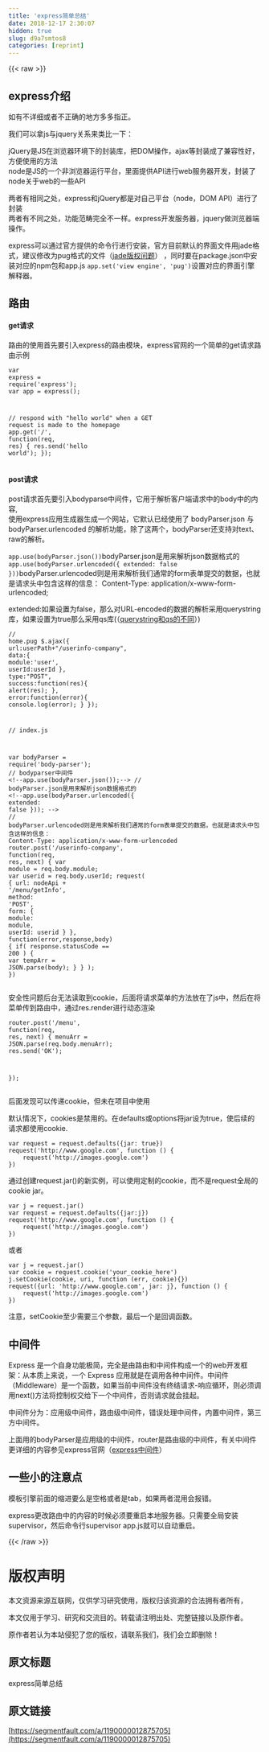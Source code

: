 ```yaml
---
title: 'express简单总结' 
date: 2018-12-17 2:30:07
hidden: true
slug: d9a7smtos8
categories: [reprint]
---
```


{{< raw >}}

                    
<h2 id="articleHeader0">express介绍</h2>
<p>如有不详细或者不正确的地方多多指正。</p>
<p>我们可以拿js与jquery关系来类比一下：</p>
<p>jQuery是JS在浏览器环境下的封装库，把DOM操作，ajax等封装成了兼容性好，方便使用的方法<br>node是JS的一个非浏览器运行平台，里面提供API进行web服务器开发，封装了node关于web的一些API</p>
<p>两者有相同之处，express和jQuery都是对自己平台（node，DOM API）进行了封装<br>两者有不同之处，功能范畴完全不一样。express开发服务器，jquery做浏览器端操作。</p>
<p>express可以通过官方提供的命令行进行安装，官方目前默认的界面文件用jade格式，建议修改为pug格式的文件（<a href="https://www.zhihu.com/question/46418330" rel="nofollow noreferrer" target="_blank">jade版权问题</a>） ，同时要在package.json中安装对应的npm包和app.js <code>app.set('view engine', 'pug')</code>设置对应的界面引擎解释器。</p>
<h2 id="articleHeader1">路由</h2>
<h4>get请求</h4>
<p>路由的使用首先要引入express的路由模块，express官网的一个简单的get请求路由示例</p>
<div class="widget-codetool" style="display:none;">
      <div class="widget-codetool--inner">
      <span class="selectCode code-tool" data-toggle="tooltip" data-placement="top" title="" data-original-title="全选"></span>
      <span type="button" class="copyCode code-tool" data-toggle="tooltip" data-placement="top" data-clipboard-text="var express = require('express');
var app = express();

// respond with &quot;hello world&quot; when a GET request is made to the homepage
app.get('/', function(req, res) {
  res.send('hello world');
});" title="" data-original-title="复制"></span>
      <span type="button" class="saveToNote code-tool" data-toggle="tooltip" data-placement="top" title="" data-original-title="放进笔记"></span>
      </div>
      </div><pre class="hljs javascript"><code><span class="hljs-keyword">var</span> express = <span class="hljs-built_in">require</span>(<span class="hljs-string">'express'</span>);
<span class="hljs-keyword">var</span> app = express();

<span class="hljs-comment">// respond with "hello world" when a GET request is made to the homepage</span>
app.get(<span class="hljs-string">'/'</span>, <span class="hljs-function"><span class="hljs-keyword">function</span>(<span class="hljs-params">req, res</span>) </span>{
  res.send(<span class="hljs-string">'hello world'</span>);
});</code></pre>
<h4>post请求</h4>
<p>post请求首先要引入bodyparse中间件，它用于解析客户端请求中的body中的内容,<br>使用express应用生成器生成一个网站，它默认已经使用了 bodyParser.json 与 bodyParser.urlencoded 的解析功能，除了这两个，bodyParser还支持对text、raw的解析。</p>
<p><code>app.use(bodyParser.json())</code>bodyParser.json是用来解析json数据格式的<br><code>app.use(bodyParser.urlencoded({ extended: false }))</code>bodyParser.urlencoded则是用来解析我们通常的form表单提交的数据，也就是请求头中包含这样的信息： Content-Type: application/x-www-form-urlencoded;</p>
<p>extended:如果设置为false，那么对URL-encoded的数据的解析采用querystring库，如果设置为true那么采用qs库(（<a href="https://segmentfault.com/q/1010000012370558/">querystring和qs的不同</a>）)</p>
<div class="widget-codetool" style="display:none;">
      <div class="widget-codetool--inner">
      <span class="selectCode code-tool" data-toggle="tooltip" data-placement="top" title="" data-original-title="全选"></span>
      <span type="button" class="copyCode code-tool" data-toggle="tooltip" data-placement="top" data-clipboard-text="// home.pug
$.ajax({
    url:userPath+&quot;/userinfo-company&quot;,
    data:{
        module:'user',
        userId:userId
    },
    type:&quot;POST&quot;,
    success:function(res){
        alert(res);
    },
    error:function(error){
        console.log(error);
    }
});

// index.js

var bodyParser = require('body-parser');  // bodyparser中间件
<!--app.use(bodyParser.json());-->   // bodyParser.json是用来解析json数据格式的
<!--app.use(bodyParser.urlencoded({ extended: false })); -->   // bodyParser.urlencoded则是用来解析我们通常的form表单提交的数据，也就是请求头中包含这样的信息： Content-Type: application/x-www-form-urlencoded
router.post('/userinfo-company', function(req, res, next) {
    var module = req.body.module;
    var userid = req.body.userId;
    request(
        { 
            url: nodeApi + '/menu/getInfo',
            method: 'POST',
            form: {
                module: module,
                userId: userid
            }
        },
        function(error,response,body) {
            if( response.statusCode == 200 ) {
                var tempArr = JSON.parse(body);
            }
        }
    );
})" title="" data-original-title="复制"></span>
      <span type="button" class="saveToNote code-tool" data-toggle="tooltip" data-placement="top" title="" data-original-title="放进笔记"></span>
      </div>
      </div><pre class="hljs javascript"><code><span class="hljs-comment">// home.pug</span>
$.ajax({
    <span class="hljs-attr">url</span>:userPath+<span class="hljs-string">"/userinfo-company"</span>,
    <span class="hljs-attr">data</span>:{
        <span class="hljs-attr">module</span>:<span class="hljs-string">'user'</span>,
        <span class="hljs-attr">userId</span>:userId
    },
    <span class="hljs-attr">type</span>:<span class="hljs-string">"POST"</span>,
    <span class="hljs-attr">success</span>:<span class="hljs-function"><span class="hljs-keyword">function</span>(<span class="hljs-params">res</span>)</span>{
        alert(res);
    },
    <span class="hljs-attr">error</span>:<span class="hljs-function"><span class="hljs-keyword">function</span>(<span class="hljs-params">error</span>)</span>{
        <span class="hljs-built_in">console</span>.log(error);
    }
});

<span class="hljs-comment">// index.js</span>

<span class="hljs-keyword">var</span> bodyParser = <span class="hljs-built_in">require</span>(<span class="hljs-string">'body-parser'</span>);  <span class="hljs-comment">// bodyparser中间件</span>
&lt;!--app.use(bodyParser.json());--&gt;   <span class="hljs-comment">// bodyParser.json是用来解析json数据格式的</span>
&lt;!--app.use(bodyParser.urlencoded({ <span class="hljs-attr">extended</span>: <span class="hljs-literal">false</span> })); --&gt;   <span class="hljs-comment">// bodyParser.urlencoded则是用来解析我们通常的form表单提交的数据，也就是请求头中包含这样的信息： Content-Type: application/x-www-form-urlencoded</span>
router.post(<span class="hljs-string">'/userinfo-company'</span>, <span class="hljs-function"><span class="hljs-keyword">function</span>(<span class="hljs-params">req, res, next</span>) </span>{
    <span class="hljs-keyword">var</span> <span class="hljs-built_in">module</span> = req.body.module;
    <span class="hljs-keyword">var</span> userid = req.body.userId;
    request(
        { 
            <span class="hljs-attr">url</span>: nodeApi + <span class="hljs-string">'/menu/getInfo'</span>,
            <span class="hljs-attr">method</span>: <span class="hljs-string">'POST'</span>,
            <span class="hljs-attr">form</span>: {
                <span class="hljs-attr">module</span>: <span class="hljs-built_in">module</span>,
                <span class="hljs-attr">userId</span>: userid
            }
        },
        <span class="hljs-function"><span class="hljs-keyword">function</span>(<span class="hljs-params">error,response,body</span>) </span>{
            <span class="hljs-keyword">if</span>( response.statusCode == <span class="hljs-number">200</span> ) {
                <span class="hljs-keyword">var</span> tempArr = <span class="hljs-built_in">JSON</span>.parse(body);
            }
        }
    );
})</code></pre>
<p>安全性问题后台无法读取到cookie，后面将请求菜单的方法放在了js中，然后在将菜单传到路由中，通过res.render进行动态渲染</p>
<div class="widget-codetool" style="display:none;">
      <div class="widget-codetool--inner">
      <span class="selectCode code-tool" data-toggle="tooltip" data-placement="top" title="" data-original-title="全选"></span>
      <span type="button" class="copyCode code-tool" data-toggle="tooltip" data-placement="top" data-clipboard-text="router.post('/menu', function(req, res, next) {
    menuArr = JSON.parse(req.body.menuArr);
    res.send('OK');
    
});" title="" data-original-title="复制"></span>
      <span type="button" class="saveToNote code-tool" data-toggle="tooltip" data-placement="top" title="" data-original-title="放进笔记"></span>
      </div>
      </div><pre class="hljs javascript"><code>router.post(<span class="hljs-string">'/menu'</span>, <span class="hljs-function"><span class="hljs-keyword">function</span>(<span class="hljs-params">req, res, next</span>) </span>{
    menuArr = <span class="hljs-built_in">JSON</span>.parse(req.body.menuArr);
    res.send(<span class="hljs-string">'OK'</span>);
    
});</code></pre>
<p>后面发现可以传递cookie，但未在项目中使用</p>
<p>默认情况下，cookies是禁用的。在defaults或options将jar设为true，使后续的请求都使用cookie.</p>
<div class="widget-codetool" style="display:none;">
      <div class="widget-codetool--inner">
      <span class="selectCode code-tool" data-toggle="tooltip" data-placement="top" title="" data-original-title="全选"></span>
      <span type="button" class="copyCode code-tool" data-toggle="tooltip" data-placement="top" data-clipboard-text="var request = request.defaults({jar: true})
request('http://www.google.com', function () {
    request('http://images.google.com')
})" title="" data-original-title="复制"></span>
      <span type="button" class="saveToNote code-tool" data-toggle="tooltip" data-placement="top" title="" data-original-title="放进笔记"></span>
      </div>
      </div><pre class="hljs actionscript"><code><span class="hljs-keyword">var</span> request = request.defaults({jar: <span class="hljs-literal">true</span>})
request(<span class="hljs-string">'http://www.google.com'</span>, <span class="hljs-function"><span class="hljs-keyword">function</span> <span class="hljs-params">()</span> </span>{
    request(<span class="hljs-string">'http://images.google.com'</span>)
})</code></pre>
<p>通过创建request.jar()的新实例，可以使用定制的cookie，而不是request全局的cookie jar。</p>
<div class="widget-codetool" style="display:none;">
      <div class="widget-codetool--inner">
      <span class="selectCode code-tool" data-toggle="tooltip" data-placement="top" title="" data-original-title="全选"></span>
      <span type="button" class="copyCode code-tool" data-toggle="tooltip" data-placement="top" data-clipboard-text="var j = request.jar()
var request = request.defaults({jar:j})
request('http://www.google.com', function () {
    request('http://images.google.com')
})" title="" data-original-title="复制"></span>
      <span type="button" class="saveToNote code-tool" data-toggle="tooltip" data-placement="top" title="" data-original-title="放进笔记"></span>
      </div>
      </div><pre class="hljs stylus"><code><span class="hljs-selector-tag">var</span> j = request.jar()
<span class="hljs-selector-tag">var</span> request = request.defaults({jar:j})
<span class="hljs-function"><span class="hljs-title">request</span><span class="hljs-params">(<span class="hljs-string">'http://www.google.com'</span>, function ()</span></span> {
    request(<span class="hljs-string">'http://images.google.com'</span>)
})</code></pre>
<p>或者</p>
<div class="widget-codetool" style="display:none;">
      <div class="widget-codetool--inner">
      <span class="selectCode code-tool" data-toggle="tooltip" data-placement="top" title="" data-original-title="全选"></span>
      <span type="button" class="copyCode code-tool" data-toggle="tooltip" data-placement="top" data-clipboard-text="var j = request.jar()
var cookie = request.cookie('your_cookie_here')
j.setCookie(cookie, uri, function (err, cookie){})
request({url: 'http://www.google.com', jar: j}, function () {
    request('http://images.google.com')
})" title="" data-original-title="复制"></span>
      <span type="button" class="saveToNote code-tool" data-toggle="tooltip" data-placement="top" title="" data-original-title="放进笔记"></span>
      </div>
      </div><pre class="hljs actionscript"><code><span class="hljs-keyword">var</span> j = request.jar()
<span class="hljs-keyword">var</span> cookie = request.cookie(<span class="hljs-string">'your_cookie_here'</span>)
j.setCookie(cookie, uri, <span class="hljs-function"><span class="hljs-keyword">function</span> <span class="hljs-params">(err, cookie)</span></span>{})
request({url: <span class="hljs-string">'http://www.google.com'</span>, jar: j}, <span class="hljs-function"><span class="hljs-keyword">function</span> <span class="hljs-params">()</span> </span>{
    request(<span class="hljs-string">'http://images.google.com'</span>)
})</code></pre>
<p>注意，setCookie至少需要三个参数，最后一个是回调函数。</p>
<h2 id="articleHeader2">中间件</h2>
<p>Express 是一个自身功能极简，完全是由路由和中间件构成一个的web开发框架：从本质上来说，一个 Express 应用就是在调用各种中间件。中间件（Middleware）是一个函数，如果当前中间件没有终结请求-响应循环，则必须调用next()方法将控制权交给下一个中间件，否则请求就会挂起。</p>
<p>中间件分为：应用级中间件，路由级中间件，错误处理中间件，内置中间件，第三方中间件。</p>
<p>上面用的bodyParser是应用级的中间件，router是路由级的中间件，有关中间件更详细的内容参见express官网（<a href="http://www.expressjs.com.cn/guide/using-middleware.html" rel="nofollow noreferrer" target="_blank">express中间件</a>）</p>
<h2 id="articleHeader3">一些小的注意点</h2>
<p>模板引擎前面的缩进要么是空格或者是tab，如果两者混用会报错。</p>
<p>express更改路由中的内容的时候必须要重启本地服务器。只需要全局安装supervisor，然后命令行supervisor app.js就可以自动重启。</p>

                
{{< /raw >}}

# 版权声明
本文资源来源互联网，仅供学习研究使用，版权归该资源的合法拥有者所有，

本文仅用于学习、研究和交流目的。转载请注明出处、完整链接以及原作者。

原作者若认为本站侵犯了您的版权，请联系我们，我们会立即删除！

## 原文标题
express简单总结

## 原文链接
[https://segmentfault.com/a/1190000012875705](https://segmentfault.com/a/1190000012875705)

